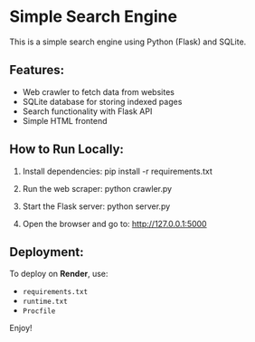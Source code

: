 # Simple Search Engine

This is a simple search engine using Python (Flask) and SQLite.

## Features:
- Web crawler to fetch data from websites
- SQLite database for storing indexed pages
- Search functionality with Flask API
- Simple HTML frontend

## How to Run Locally:
1. Install dependencies:
pip install -r requirements.txt

2. Run the web scraper:
python crawler.py

3. Start the Flask server:
python server.py


4. Open the browser and go to:
http://127.0.0.1:5000


## Deployment:
To deploy on **Render**, use:
- `requirements.txt`
- `runtime.txt`
- `Procfile`

Enjoy!